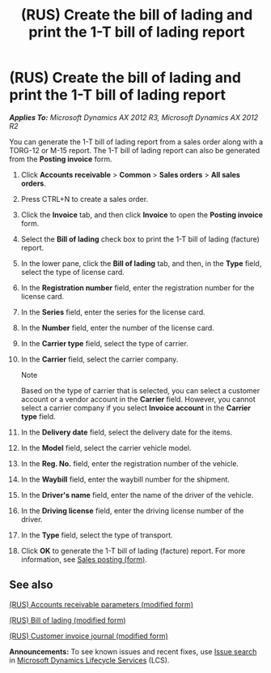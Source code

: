 ﻿---
title: (RUS) Create the bill of lading and print the 1-T bill of lading report
TOCTitle: (RUS) Create the bill of lading and print the 1-T bill of lading report
ms:assetid: ca3c2811-8964-4c09-b33c-03d68ee71bdb
ms:mtpsurl: https://technet.microsoft.com/en-us/library/JJ711611(v=AX.60)
ms:contentKeyID: 49387935
ms.date: 04/18/2014
mtps_version: v=AX.60
f1_keywords:
- Russia
- RUS
- lading
- 1-T
---

# (RUS) Create the bill of lading and print the 1-T bill of lading report 


_**Applies To:** Microsoft Dynamics AX 2012 R3, Microsoft Dynamics AX 2012 R2_

You can generate the 1-T bill of lading report from a sales order along with a TORG-12 or M-15 report. The 1-T bill of lading report can also be generated from the **Posting invoice** form.

1.  Click **Accounts receivable** \> **Common** \> **Sales orders** \> **All sales orders**.

2.  Press CTRL+N to create a sales order.

3.  Click the **Invoice** tab, and then click **Invoice** to open the **Posting invoice** form.

4.  Select the **Bill of lading** check box to print the 1-T bill of lading (facture) report.

5.  In the lower pane, click the **Bill of lading** tab, and then, in the **Type** field, select the type of license card.

6.  In the **Registration number** field, enter the registration number for the license card.

7.  In the **Series** field, enter the series for the license card.

8.  In the **Number** field, enter the number of the license card.

9.  In the **Carrier type** field, select the type of carrier.

10. In the **Carrier** field, select the carrier company.
    

    > [!NOTE]
    > <P>Based on the type of carrier that is selected, you can select a customer account or a vendor account in the <STRONG>Carrier</STRONG> field. However, you cannot select a carrier company if you select <STRONG>Invoice account</STRONG> in the <STRONG>Carrier type</STRONG> field.</P>



11. In the **Delivery date** field, select the delivery date for the items.

12. In the **Model** field, select the carrier vehicle model.

13. In the **Reg. No.** field, enter the registration number of the vehicle.

14. In the **Waybill** field, enter the waybill number for the shipment.

15. In the **Driver's name** field, enter the name of the driver of the vehicle.

16. In the **Driving license** field, enter the driving license number of the driver.

17. In the **Type** field, select the type of transport.

18. Click **OK** to generate the 1-T bill of lading (facture) report. For more information, see [Sales posting (form)](https://technet.microsoft.com/en-us/library/aa550287\(v=ax.60\)).

## See also

[(RUS) Accounts receivable parameters (modified form)](https://technet.microsoft.com/en-us/library/jj733289\(v=ax.60\))

[(RUS) Bill of lading (modified form)](https://technet.microsoft.com/en-us/library/jj711563\(v=ax.60\))

[(RUS) Customer invoice journal (modified form)](https://technet.microsoft.com/en-us/library/jj711658\(v=ax.60\))

  
**Announcements:** To see known issues and recent fixes, use [Issue search](http://go.microsoft.com/fwlink/?linkid=389258) in [Microsoft Dynamics Lifecycle Services](http://go.microsoft.com/fwlink/?linkid=306505) (LCS).

